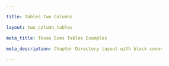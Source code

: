 ```yaml
---

title: Tables Two Columns

layout: two_column_tables

meta_title: Texas Exes Tables Examples

meta_description: Chapter Directory layout with black cover

---
```

